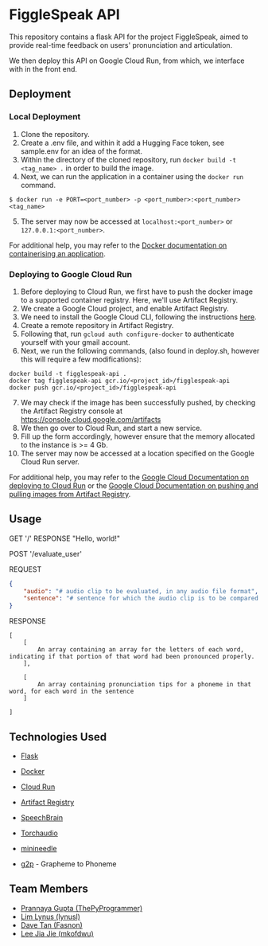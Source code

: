 # FiggleSpeak API

This repository contains a flask API for the project FiggleSpeak, aimed to provide real-time feedback on users' pronunciation and articulation.

We then deploy this API on Google Cloud Run, from which, we interface with in the front end.

## Deployment
### Local Deployment
1. Clone the repository.
2. Create a .env file, and within it add a Hugging Face token, see sample.env for an idea of the format.
3. Within the directory of the cloned repository, run `docker build -t <tag_name> .` in order to build the image.
4. Next, we can run the application in a container using the `docker run` command.

```
$ docker run -e PORT=<port_number> -p <port_number>:<port_number> <tag_name>
```
5. The server may now be accessed at `localhost:<port_number>` or `127.0.0.1:<port_number>`.

For additional help, you may refer to the [Docker documentation on containerising an application](https://docs.docker.com/get-started/02_our_app/).

### Deploying to Google Cloud Run
1. Before deploying to Cloud Run, we first have to push the docker image to a supported container registry. Here, we'll use Artifact Registry.
2. We create a Google Cloud project, and enable Artifact Registry.
3. We need to install the Google Cloud CLI, following the instructions [here](https://cloud.google.com/sdk/docs/install).
4. Create a remote repository in Artifact Registry.
5. Following that, run `gcloud auth configure-docker` to authenticate yourself with your gmail account.
6. Next, we run the following commands, (also found in deploy.sh, however this will require a few modifications):

```
docker build -t figglespeak-api . 
docker tag figglespeak-api gcr.io/<project_id>/figglespeak-api
docker push gcr.io/<project_id>/figglespeak-api
```
7. We may check if the image has been successfully pushed, by checking the Artifact Registry console at https://console.cloud.google.com/artifacts
8. We then go over to Cloud Run, and start a new service.
9. Fill up the form accordingly, however ensure that the memory allocated to the instance is >= 4 Gb. 
10. The server may now be accessed at a location specified on the Google Cloud Run server.

For additional help, you may refer to the [Google Cloud Documentation on deploying to Cloud Run](https://cloud.google.com/run/docs/deploying#other-projects) or the [Google Cloud Documentation on pushing and pulling images from Artifact Registry](https://cloud.google.com/artifact-registry/docs/docker/pushing-and-pulling).

## Usage
GET '/'
RESPONSE "Hello, world!"

POST '/evaluate_user'

REQUEST
```json
{
	"audio": "# audio clip to be evaluated, in any audio file format",
    "sentence": "# sentence for which the audio clip is to be compared against"
}
```


RESPONSE
```
[
    [
        An array containing an array for the letters of each word, indicating if that portion of that word had been pronounced properly.
    ],

    [
        An array containing pronunciation tips for a phoneme in that word, for each word in the sentence
    ]

]
```
## Technologies Used
* [Flask](https://flask.palletsprojects.com/en/3.0.x/)
* [Docker](https://www.docker.com/)

* [Cloud Run](https://cloud.google.com/run?hl=en)
* [Artifact Registry](https://cloud.google.com/artifact-registry)

* [SpeechBrain](https://speechbrain.github.io/)
* [Torchaudio](https://pytorch.org/audio/stable/index.html)
* [minineedle](https://pypi.org/project/minineedle/)
* [g2p](https://g2p.readthedocs.io/en/latest/?badge=latest) - Grapheme to Phoneme

## Team Members
* [Prannaya Gupta (ThePyProgrammer)](https://github.com/ThePyProgrammer)
* [Lim Lynus (lynusl)](https://github.com/lynusl)
* [Dave Tan (Fasnon)](https://github.com/Fasnon)
* [Lee Jia Jie (mkofdwu)](https://github.com/mkofdwu)